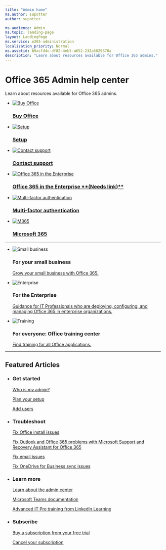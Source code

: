 ```yaml
---
title: "Admin home"
ms.author: supotter
author: supotter

ms.audience: Admin
ms.topic: landing-page
layout: LandingPage
ms.service: o365-administration
localization_priority: Normal
ms.assetid: b9acfd4c-df82-4eb5-a652-232a6829870a
description: "Learn about resources available for Office 365 admins."
---
```


# Office 365 Admin help center

Learn about resources available for Office 365 admins.

<ul class="panelContent cardsFTitle">
    <li>
        <a href="https://products.office.com/en-us/compare-all-microsoft-office-products?tab=2">
        <div class="cardSize">
            <div class="cardPadding">
                <div class="card">
                    <div class="cardImageOuter">
                        <div class="cardImage">
                            <img src="https://docs.microsoft.com/en-us/office/media/icons/sign-up.svg" alt="Buy Office" />
                        </div>
                    </div>
                    <div class="cardText">
                        <h3>Buy Office</h3>
                    </div>
                </div>
            </div>
        </div>
        </a>
    </li>
    <li>
        <a href="setup/setup.md#business-essentialstabbusessentials">
        <div class="cardSize">
            <div class="cardPadding">
                <div class="card">
                    <div class="cardImageOuter">
                        <div class="cardImage">
                            <img src="https://docs.microsoft.com/en-us/office/media/icons/get-started.svg" alt="Setup" />
                        </div>
                    </div>
                    <div class="cardText">
                        <h3>Setup</h3>
                    </div>
                </div>
            </div>
        </div>
        </a>
    </li>
    <li>
        <a href="contact-support-for-business-products">
        <div class="cardSize">
            <div class="cardPadding">
                <div class="card">
                    <div class="cardImageOuter">
                        <div class="cardImage">
                            <img src="https://docs.microsoft.com/en-us/office/media/icons/headset.svg" alt="Contact support" />
                        </div>
                    </div>
                    <div class="cardText">
                        <h3>Contact support</h3>
                    </div>
                </div>
            </div>
        </div>
        </a>
    </li>
    <li>
        <a href="  ">
        <div class="cardSize">
            <div class="cardPadding">
                <div class="card">
                    <div class="cardImageOuter">
                        <div class="cardImage">
                            <img src="https://docs.microsoft.com/en-us/office/media/icons/on-premises-building.svg" alt="Office 365 in the Enterprise" />
                        </div>
                    </div>
                    <div class="cardText">
                        <h3>Office 365 in the Enterprise **(Needs link)**</h3>
                    </div>
                </div>
            </div>
        </div>
        </a>
    </li>
    <li>
        <a href="security-and-compliance/set-up-multi-factor-authentication">
        <div class="cardSize">
            <div class="cardPadding">
                <div class="card">
                    <div class="cardImageOuter">
                        <div class="cardImage">
                            <img src="https://docs.microsoft.com/en-us/office/media/icons/authentication.svg" alt="Multi-factor authentication" />
                        </div>
                    </div>
                    <div class="cardText">
                        <h3>Multi-factor authentication</h3>
                    </div>
                </div>
            </div>
        </div>
        </a>
    </li>
    <li>
        <a href="https://docs.microsoft.com/en-us/microsoft-365/#pivot=home&panel=home-all">
        <div class="cardSize">
            <div class="cardPadding">
                <div class="card">
                    <div class="cardImageOuter">
                        <div class="cardImage">
                            <img src="https://docs.microsoft.com/en-us/office/media/icons/caret-right-blue.svg" alt="M365" />
                        </div>
                    </div>
                    <div class="cardText">
                        <h3>Microsoft 365</h3>
                    </div>
                </div>
            </div>
        </div>
        </a>
    </li>
</ul>

---

<ul class="panelContent cardsF">
    <li>
        <div class="cardSize">
            <div class="cardPadding">
                <div class="card">
                    <div class="cardImageOuter">
                        <div class="cardImage">
                            <img src="https://docs.microsoft.com/en-us/office/media/icons/get-started.svg" alt="Small business" />
                        </div>
                    </div>
                    <div class="cardText">
                        <h3>For your small business</h3>
                        <p><a href="https://go.microsoft.com/fwlink/?linkid=2004037">Grow your small business with Office 365.</a></p>
                    </div>
                </div>
            </div>
        </div>
    </li>
    <li>
        <div class="cardSize">
            <div class="cardPadding">
                <div class="card">
                    <div class="cardImageOuter">
                        <div class="cardImage">
                            <img src="https://docs.microsoft.com/en-us/office/media/icons/on-premises.svg" alt="Enterprise" />
                        </div>
                    </div>
                    <div class="cardText">
                        <h3>For the Enterprise</h3>
                        <p><a href="https://docs.microsoft.com/en-us/Office365/Enterprise/">Guidance for IT Professionals who are deploying, configuring, and managing Office 365 in enterprise organizations.</a></p>
                    </div>
                </div>
            </div>
        </div>
    </li>
    <li>
        <div class="cardSize">
            <div class="cardPadding">
                <div class="card">
                    <div class="cardImageOuter">
                        <div class="cardImage">
                            <img src="https://docs.microsoft.com/en-us/office/media/icons/education-tutorial.svg" alt="Training" />
                        </div>
                    </div>
                    <div class="cardText">
                        <h3>For everyone: Office training center</h3>
                        <p><a href="https://go.microsoft.com/fwlink/?linkid=124250">Find training for all Office applications.</a></p>
                    </div>
                </div>
            </div>
        </div>
    </li>
</ul>

---

<h2>Featured Articles</h2>
<ul class="panelContent cardsW">
    <li>
        <div class="cardSize">
            <div class="cardPadding">
                <div class="card">
                    <div class="cardText">
                        <h3>Get started</h3><!-- These links to be replaced by docs.microsoft.com links when ready. -->
                        <p><a href="/overview-0/admin-overview">Who is my admin?</a></p>
                        <p><a href="/setup-and-install/plan-your-setup">Plan your setup</a></p>
                        <p><a href="/user-and-passwords/add-users">Add users</a></p>
                    </div>
                </div>
            </div>
        </div>
    </li>
    <li>
        <div class="cardSize">
            <div class="cardPadding">
                <div class="card">
                    <div class="cardText">
                        <h3>Troubleshoot</h3><!-- These links to be replaced by docs.microsoft.com links when ready. Exception is the fwlink for "Fix Office install issues"; per supotter, it remains.-->
                        <p><a href="https://go.microsoft.com/fwlink/?linkid=522692">Fix Office install issues</a></p>
                        <p><a href="https://diagnostics.outlook.com/">Fix Outlook and Office 365 problems with Microsoft Support and Recovery Assistant for Office 365</a></p>
                        <p><a href="/troubleshoot-issues-for-office-365-admins/troubleshoot-email-issues">Fix email issues</a></p>
                        <p><a href="https://go.microsoft.com/fwlink/?linkid=866431">Fix OneDrive for Business sync issues</a></p>
                    </div>
                </div>
            </div>
        </div>
    </li>
    <li>
        <div class="cardSize">
            <div class="cardPadding">
                <div class="card">
                    <div class="cardText">
                        <h3>Learn more</h3><!-- These links to be replaced by docs.microsoft.com links when ready. Exception is the fwlink for LinkedIn Learning; per supotter, it remains.-->
                        <p><a href="https://go.microsoft.com/fwlink/?linkid=624102">Learn about the admin center</a></p>
                        <p><a href="https://docs.microsoft.com/en-us/MicrosoftTeams/Microsoft-Teams">Microsoft Teams documentation</a></p>
                        <p><a href="https://go.microsoft.com/fwlink/?linkid=853063">Advanced IT Pro training from LinkedIn Learning</a></p>
                    </div>
                </div>
            </div>
        </div>
    </li>
    <li>
        <div class="cardSize">
            <div class="cardPadding">
                <div class="card">
                    <div class="cardText">
                        <h3>Subscribe</h3><!-- These links to be replaced by docs.microsoft.com links when ready. -->
                        <p><a href="/subscriptions-and-billing/buy-a-subscription-from-your-free-trial">Buy a subscription from your free trial</a></p>
                        <p><a href="/subscriptions-and-billing/cancel-your-subscription">Cancel your subscription</a></p>
                    </div>
                </div>
            </div>
        </div>
    </li>
</ul>
